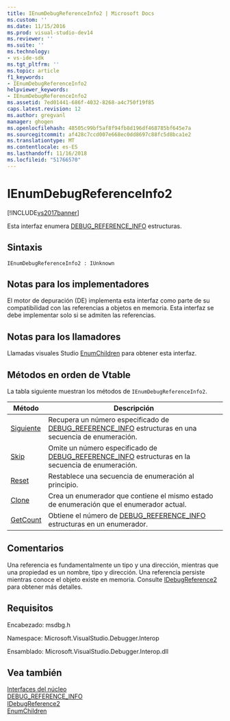 ```yaml
---
title: IEnumDebugReferenceInfo2 | Microsoft Docs
ms.custom: ''
ms.date: 11/15/2016
ms.prod: visual-studio-dev14
ms.reviewer: ''
ms.suite: ''
ms.technology:
- vs-ide-sdk
ms.tgt_pltfrm: ''
ms.topic: article
f1_keywords:
- IEnumDebugReferenceInfo2
helpviewer_keywords:
- IEnumDebugReferenceInfo2
ms.assetid: 7ed01441-686f-4032-8268-a4c750f19f85
caps.latest.revision: 12
ms.author: gregvanl
manager: ghogen
ms.openlocfilehash: 48505c99bf5af8f94fb8d196df468785bf645e7a
ms.sourcegitcommit: af428c7ccd007e668ec0dd8697c88fc5d8bca1e2
ms.translationtype: MT
ms.contentlocale: es-ES
ms.lasthandoff: 11/16/2018
ms.locfileid: "51766570"
---
```

# <a name="ienumdebugreferenceinfo2"></a>IEnumDebugReferenceInfo2
[!INCLUDE[vs2017banner](../../../includes/vs2017banner.md)]

Esta interfaz enumera [DEBUG_REFERENCE_INFO](../../../extensibility/debugger/reference/debug-reference-info.md) estructuras.  
  
## <a name="syntax"></a>Sintaxis  
  
```  
IEnumDebugReferenceInfo2 : IUnknown  
```  
  
## <a name="notes-for-implementers"></a>Notas para los implementadores  
 El motor de depuración (DE) implementa esta interfaz como parte de su compatibilidad con las referencias a objetos en memoria. Esta interfaz se debe implementar solo si se admiten las referencias.  
  
## <a name="notes-for-callers"></a>Notas para los llamadores  
 Llamadas visuales Studio [EnumChildren](../../../extensibility/debugger/reference/idebugreference2-enumchildren.md) para obtener esta interfaz.  
  
## <a name="methods-in-vtable-order"></a>Métodos en orden de Vtable  
 La tabla siguiente muestran los métodos de `IEnumDebugReferenceInfo2`.  
  
|Método|Descripción|  
|------------|-----------------|  
|[Siguiente](../../../extensibility/debugger/reference/ienumdebugreferenceinfo2-next.md)|Recupera un número especificado de [DEBUG_REFERENCE_INFO](../../../extensibility/debugger/reference/debug-reference-info.md) estructuras en una secuencia de enumeración.|  
|[Skip](../../../extensibility/debugger/reference/ienumdebugreferenceinfo2-skip.md)|Omite un número especificado de [DEBUG_REFERENCE_INFO](../../../extensibility/debugger/reference/debug-reference-info.md) estructuras en la secuencia de enumeración.|  
|[Reset](../../../extensibility/debugger/reference/ienumdebugreferenceinfo2-reset.md)|Restablece una secuencia de enumeración al principio.|  
|[Clone](../../../extensibility/debugger/reference/ienumdebugreferenceinfo2-clone.md)|Crea un enumerador que contiene el mismo estado de enumeración que el enumerador actual.|  
|[GetCount](../../../extensibility/debugger/reference/ienumdebugreferenceinfo2-getcount.md)|Obtiene el número de [DEBUG_REFERENCE_INFO](../../../extensibility/debugger/reference/debug-reference-info.md) estructuras en un enumerador.|  
  
## <a name="remarks"></a>Comentarios  
 Una referencia es fundamentalmente un tipo y una dirección, mientras que una propiedad es un nombre, tipo y dirección. Una referencia persiste mientras conoce el objeto existe en memoria. Consulte [IDebugReference2](../../../extensibility/debugger/reference/idebugreference2.md) para obtener más detalles.  
  
## <a name="requirements"></a>Requisitos  
 Encabezado: msdbg.h  
  
 Namespace: Microsoft.VisualStudio.Debugger.Interop  
  
 Ensamblado: Microsoft.VisualStudio.Debugger.Interop.dll  
  
## <a name="see-also"></a>Vea también  
 [Interfaces del núcleo](../../../extensibility/debugger/reference/core-interfaces.md)   
 [DEBUG_REFERENCE_INFO](../../../extensibility/debugger/reference/debug-reference-info.md)   
 [IDebugReference2](../../../extensibility/debugger/reference/idebugreference2.md)   
 [EnumChildren](../../../extensibility/debugger/reference/idebugreference2-enumchildren.md)

